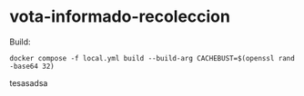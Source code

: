 # vota-informado-recoleccion
 
Build: 

```
docker compose -f local.yml build --build-arg CACHEBUST=$(openssl rand -base64 32)
```
tesasadsa